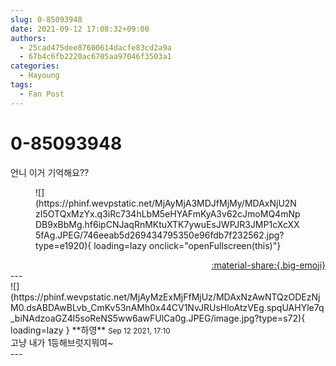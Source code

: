 ```yaml
---
slug: 0-85093948
date: 2021-09-12 17:08:32+09:00
authors:
  - 25cad475dee87600614dacfe83cd2a9a
  - 67b4c6fb2220ac6705aa97046f3503a1
categories:
  - Hayoung
tags:
  - Fan Post
---
```


# 0-85093948

<div class="post-container" markdown="1">
<div class="content-container md-sidebar__scrollwrap" markdown="1">

언니 이거 기억해요??
<figure markdown="1">
![](https://phinf.wevpstatic.net/MjAyMjA3MDJfMjMy/MDAxNjU2NzI5OTQxMzYx.q3iRc734hLbM5eHYAFmKyA3v62cJmoMQ4mNpDB9xBbMg.hf6ipCNJaqRnMKtuXTK7ywuEsJWPJR3JMP1cXcXX5fAg.JPEG/746eeab5d269434795350e96fdb7f232562.jpg?type=e1920){ loading=lazy onclick="openFullscreen(this)"}
</figure>


</div>
</div>

<div style="text-align: right;" markdown="1">
<a href="https://weverse.io/fromis9/fanpost/0-85093948" style="text-align: right;">:material-share:{.big-emoji}</a>
</div>
---

<div class="comments-container md-sidebar__scrollwrap" markdown="1">
<div class="comment" markdown="1">
<div class='id-container' markdown="1">
![](https://phinf.wevpstatic.net/MjAyMzExMjFfMjUz/MDAxNzAwNTQzODEzNjM0.dsABDAwBLvb_CmKv53nAMh0x44CV1NvJRUsHloAtzVEg.spqUAHYle7q_biNAdzoaGZ4l5soReNS5ww6awFUlCa0g.JPEG/image.jpg?type=s72){ loading=lazy }
**<span class="artist">하영</span>** <small>Sep 12 2021, 17:10</small><br>
</div>
<div class='comment-body' markdown="1">
고냥 내가 1등해브럿지뭐여~
</div>
</div>
</div>
---
